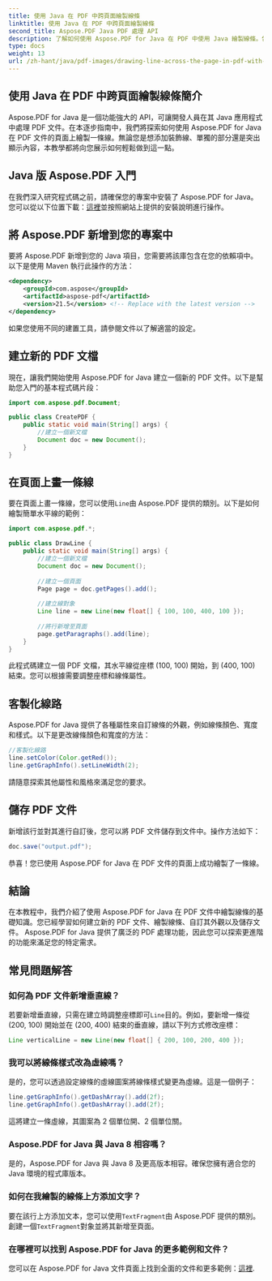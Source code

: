 ```yaml
---
title: 使用 Java 在 PDF 中跨頁面繪製線條
linktitle: 使用 Java 在 PDF 中跨頁面繪製線條
second_title: Aspose.PDF Java PDF 處理 API
description: 了解如何使用 Aspose.PDF for Java 在 PDF 中使用 Java 繪製線條。包含 PDF 線條繪製原始程式碼的逐步指南。
type: docs
weight: 13
url: /zh-hant/java/pdf-images/drawing-line-across-the-page-in-pdf-with-java/
---
```


## 使用 Java 在 PDF 中跨頁面繪製線條簡介

Aspose.PDF for Java 是一個功能強大的 API，可讓開發人員在其 Java 應用程式中處理 PDF 文件。在本逐步指南中，我們將探索如何使用 Aspose.PDF for Java 在 PDF 文件的頁面上繪製一條線。無論您是想添加裝飾線、單獨的部分還是突出顯示內容，本教學都將向您展示如何輕鬆做到這一點。

## Java 版 Aspose.PDF 入門

在我們深入研究程式碼之前，請確保您的專案中安裝了 Aspose.PDF for Java。您可以從以下位置下載：[這裡](https://releases.aspose.com/pdf/java/)並按照網站上提供的安裝說明進行操作。

## 將 Aspose.PDF 新增到您的專案中

要將 Aspose.PDF 新增到您的 Java 項目，您需要將該庫包含在您的依賴項中。以下是使用 Maven 執行此操作的方法：

```xml
<dependency>
    <groupId>com.aspose</groupId>
    <artifactId>aspose-pdf</artifactId>
    <version>21.5</version> <!-- Replace with the latest version -->
</dependency>
```

如果您使用不同的建置工具，請參閱文件以了解適當的設定。

## 建立新的 PDF 文檔

現在，讓我們開始使用 Aspose.PDF for Java 建立一個新的 PDF 文件。以下是幫助您入門的基本程式碼片段：

```java
import com.aspose.pdf.Document;

public class CreatePDF {
    public static void main(String[] args) {
        //建立一個新文檔
        Document doc = new Document();
    }
}
```

## 在頁面上畫一條線

要在頁面上畫一條線，您可以使用`Line`由 Aspose.PDF 提供的類別。以下是如何繪製簡單水平線的範例：

```java
import com.aspose.pdf.*;

public class DrawLine {
    public static void main(String[] args) {
        //建立一個新文檔
        Document doc = new Document();
        
        //建立一個頁面
        Page page = doc.getPages().add();
        
        //建立線對象
        Line line = new Line(new float[] { 100, 100, 400, 100 });
        
        //將行新增至頁面
        page.getParagraphs().add(line);
    }
}
```

此程式碼建立一個 PDF 文檔，其水平線從座標 (100, 100) 開始，到 (400, 100) 結束。您可以根據需要調整座標和線條屬性。

## 客製化線路

Aspose.PDF for Java 提供了各種屬性來自訂線條的外觀，例如線條顏色、寬度和樣式。以下是更改線條顏色和寬度的方法：

```java
//客製化線路
line.setColor(Color.getRed());
line.getGraphInfo().setLineWidth(2);
```

請隨意探索其他屬性和風格來滿足您的要求。

## 儲存 PDF 文件

新增該行並對其進行自訂後，您可以將 PDF 文件儲存到文件中。操作方法如下：

```java
doc.save("output.pdf");
```

恭喜！您已使用 Aspose.PDF for Java 在 PDF 文件的頁面上成功繪製了一條線。

## 結論

在本教程中，我們介紹了使用 Aspose.PDF for Java 在 PDF 文件中繪製線條的基礎知識。您已經學習如何建立新的 PDF 文件、繪製線條、自訂其外觀以及儲存文件。 Aspose.PDF for Java 提供了廣泛的 PDF 處理功能，因此您可以探索更進階的功能來滿足您的特定需求。

## 常見問題解答

### 如何為 PDF 文件新增垂直線？

若要新增垂直線，只需在建立時調整座標即可`Line`目的。例如，要新增一條從 (200, 100) 開始並在 (200, 400) 結束的垂直線，請以下列方式修改座標：

```java
Line verticalLine = new Line(new float[] { 200, 100, 200, 400 });
```

### 我可以將線條樣式改為虛線嗎？

是的，您可以透過設定線條的虛線圖案將線條樣式變更為虛線。這是一個例子：

```java
line.getGraphInfo().getDashArray().add(2f);
line.getGraphInfo().getDashArray().add(2f);
```

這將建立一條虛線，其圖案為 2 個單位開、2 個單位關。

### Aspose.PDF for Java 與 Java 8 相容嗎？

是的，Aspose.PDF for Java 與 Java 8 及更高版本相容。確保您擁有適合您的 Java 環境的程式庫版本。

### 如何在我繪製的線條上方添加文字？

要在該行上方添加文本，您可以使用`TextFragment`由 Aspose.PDF 提供的類別。創建一個`TextFragment`對象並將其新增至頁面。

### 在哪裡可以找到 Aspose.PDF for Java 的更多範例和文件？

您可以在 Aspose.PDF for Java 文件頁面上找到全面的文件和更多範例：[這裡](https://reference.aspose.com/pdf/java/).